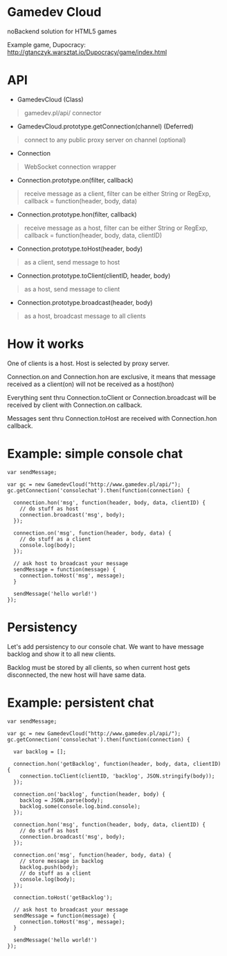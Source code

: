 Gamedev Cloud
=============

noBackend solution for HTML5 games

Example game, Dupocracy:
http://gtanczyk.warsztat.io/Dupocracy/game/index.html

API
===

- GamedevCloud (Class)
> gamedev.pl/api/ connector

- GamedevCloud.prototype.getConnection(channel) (Deferred)
> connect to any public proxy server on channel (optional)

- Connection
> WebSocket connection wrapper

- Connection.prototype.on(filter, callback)
> receive message as a client, filter can be either String or RegExp, callback = function(header, body, data)

- Connection.prototype.hon(filter, callback)
> receive message as a host, filter can be either String or RegExp, callback = function(header, body, data, clientID)

- Connection.prototype.toHost(header, body)
> as a client, send message to host

- Connection.prototype.toClient(clientID, header, body)
> as a host, send message to client

- Connection.prototype.broadcast(header, body)
> as a host, broadcast message to all clients

How it works
============

One of clients is a host. Host is selected by proxy server.

Connection.on and Connection.hon are exclusive, it means that message received as a client(on) will not be received as a host(hon)

Everything sent thru Connection.toClient or Connection.broadcast will be received by client with Connection.on callback.

Messages sent thru Connection.toHost are received with Connection.hon callback.

Example: simple console chat
==========

    var sendMessage;
    
    var gc = new GamedevCloud("http://www.gamedev.pl/api/"); 
    gc.getConnection('consolechat').then(function(connection) {
    
      connection.hon('msg', function(header, body, data, clientID) {
        // do stuff as host
        connection.broadcast('msg', body);
      });
      
      connection.on('msg', function(header, body, data) {
        // do stuff as a client
        console.log(body);
      });  
      
      // ask host to broadcast your message
      sendMessage = function(message) {
        connection.toHost('msg', message);
      }      
      
      sendMessage('hello world!')
    });

Persistency
===========

Let's add persistency to our console chat. We want to have message backlog and show it to all new clients.

Backlog must be stored by all clients, so when current host gets disconnected, the new host will have same data.

Example: persistent chat
==========

    var sendMessage;
    
    var gc = new GamedevCloud("http://www.gamedev.pl/api/"); 
    gc.getConnection('consolechat').then(function(connection) {
    
      var backlog = [];
      
      connection.hon('getBacklog', function(header, body, data, clientID) {
        connection.toClient(clientID, 'backlog', JSON.stringify(body));
      });
      
      connection.on('backlog', function(header, body) {
        backlog = JSON.parse(body);
        backlog.some(console.log.bind.console);
      });
    
      connection.hon('msg', function(header, body, data, clientID) {
        // do stuff as host
        connection.broadcast('msg', body);
      });
      
      connection.on('msg', function(header, body, data) {
        // store message in backlog
        backlog.push(body);
        // do stuff as a client
        console.log(body);
      });  
      
      connection.toHost('getBacklog');
      
      // ask host to broadcast your message
      sendMessage = function(message) {
        connection.toHost('msg', message);
      }      
      
      sendMessage('hello world!')
    });
